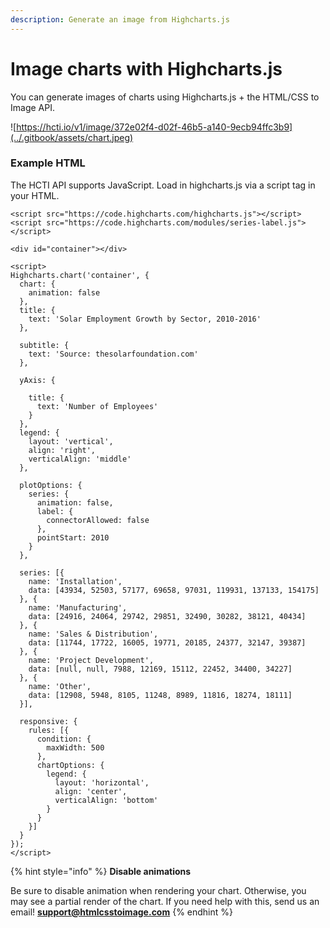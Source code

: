 ```yaml
---
description: Generate an image from Highcharts.js
---
```


# Image charts with Highcharts.js

You can generate images of charts using Highcharts.js + the HTML/CSS to Image API.

![https://hcti.io/v1/image/372e02f4-d02f-46b5-a140-9ecb94ffc3b9](../.gitbook/assets/chart.jpeg)

### Example HTML

The HCTI API supports JavaScript. Load in highcharts.js via a script tag in your HTML.

```markup
<script src="https://code.highcharts.com/highcharts.js"></script>
<script src="https://code.highcharts.com/modules/series-label.js"></script>

<div id="container"></div>

<script>  
Highcharts.chart('container', {
  chart: {
    animation: false
  },
  title: {
    text: 'Solar Employment Growth by Sector, 2010-2016'
  },

  subtitle: {
    text: 'Source: thesolarfoundation.com'
  },

  yAxis: {

    title: {
      text: 'Number of Employees'
    }
  },
  legend: {
    layout: 'vertical',
    align: 'right',
    verticalAlign: 'middle'
  },

  plotOptions: {
    series: {
      animation: false,
      label: {
        connectorAllowed: false
      },
      pointStart: 2010
    }
  },

  series: [{
    name: 'Installation',
    data: [43934, 52503, 57177, 69658, 97031, 119931, 137133, 154175]
  }, {
    name: 'Manufacturing',
    data: [24916, 24064, 29742, 29851, 32490, 30282, 38121, 40434]
  }, {
    name: 'Sales & Distribution',
    data: [11744, 17722, 16005, 19771, 20185, 24377, 32147, 39387]
  }, {
    name: 'Project Development',
    data: [null, null, 7988, 12169, 15112, 22452, 34400, 34227]
  }, {
    name: 'Other',
    data: [12908, 5948, 8105, 11248, 8989, 11816, 18274, 18111]
  }],

  responsive: {
    rules: [{
      condition: {
        maxWidth: 500
      },
      chartOptions: {
        legend: {
          layout: 'horizontal',
          align: 'center',
          verticalAlign: 'bottom'
        }
      }
    }]
  }
});
</script>
```

{% hint style="info" %}
**Disable animations**

Be sure to disable animation when rendering your chart. Otherwise, you may see a partial render of the chart. If you need help with this, send us an email! **support@htmlcsstoimage.com**
{% endhint %}

